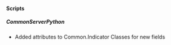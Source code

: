 
#### Scripts
##### CommonServerPython
- Added attributes to Common.Indicator Classes for new fields
